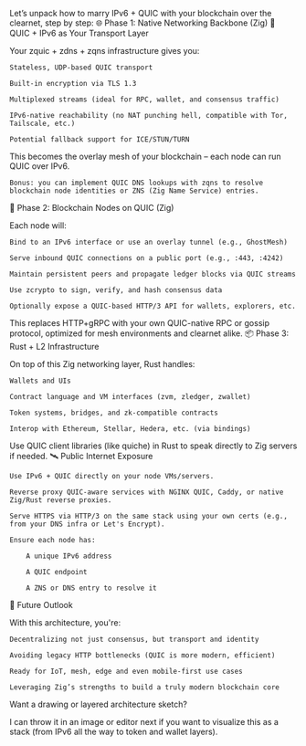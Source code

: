 Let’s unpack how to marry IPv6 + QUIC with your blockchain over the clearnet, step by step:
🌐 Phase 1: Native Networking Backbone (Zig)
🔹 QUIC + IPv6 as Your Transport Layer

Your zquic + zdns + zqns infrastructure gives you:

    Stateless, UDP-based QUIC transport

    Built-in encryption via TLS 1.3

    Multiplexed streams (ideal for RPC, wallet, and consensus traffic)

    IPv6-native reachability (no NAT punching hell, compatible with Tor, Tailscale, etc.)

    Potential fallback support for ICE/STUN/TURN

This becomes the overlay mesh of your blockchain – each node can run QUIC over IPv6.

    Bonus: you can implement QUIC DNS lookups with zqns to resolve blockchain node identities or ZNS (Zig Name Service) entries.

🔐 Phase 2: Blockchain Nodes on QUIC (Zig)

Each node will:

    Bind to an IPv6 interface or use an overlay tunnel (e.g., GhostMesh)

    Serve inbound QUIC connections on a public port (e.g., :443, :4242)

    Maintain persistent peers and propagate ledger blocks via QUIC streams

    Use zcrypto to sign, verify, and hash consensus data

    Optionally expose a QUIC-based HTTP/3 API for wallets, explorers, etc.

This replaces HTTP+gRPC with your own QUIC-native RPC or gossip protocol, optimized for mesh environments and clearnet alike.
📦 Phase 3: Rust + L2 Infrastructure

On top of this Zig networking layer, Rust handles:

    Wallets and UIs

    Contract language and VM interfaces (zvm, zledger, zwallet)

    Token systems, bridges, and zk-compatible contracts

    Interop with Ethereum, Stellar, Hedera, etc. (via bindings)

Use QUIC client libraries (like quiche) in Rust to speak directly to Zig servers if needed.
🛰️ Public Internet Exposure

    Use IPv6 + QUIC directly on your node VMs/servers.

    Reverse proxy QUIC-aware services with NGINX QUIC, Caddy, or native Zig/Rust reverse proxies.

    Serve HTTPS via HTTP/3 on the same stack using your own certs (e.g., from your DNS infra or Let's Encrypt).

    Ensure each node has:

        A unique IPv6 address

        A QUIC endpoint

        A ZNS or DNS entry to resolve it

🚀 Future Outlook

With this architecture, you're:

    Decentralizing not just consensus, but transport and identity

    Avoiding legacy HTTP bottlenecks (QUIC is more modern, efficient)

    Ready for IoT, mesh, edge and even mobile-first use cases

    Leveraging Zig’s strengths to build a truly modern blockchain core

Want a drawing or layered architecture sketch?

I can throw it in an image or editor next if you want to visualize this as a stack (from IPv6 all the way to token and wallet layers).
